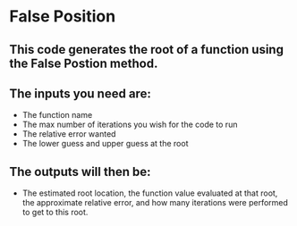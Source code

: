 # False Position

## This code generates the root of a function using the False Postion method. 

## The inputs you need are:
  - The function name
  - The max number of iterations you wish for the code to run
  - The relative error wanted
  - The lower guess and upper guess at the root

## The outputs will then be: 
  - The estimated root location, the function value evaluated at that root, the approximate relative error, and how many iterations were performed to get to this root. 

